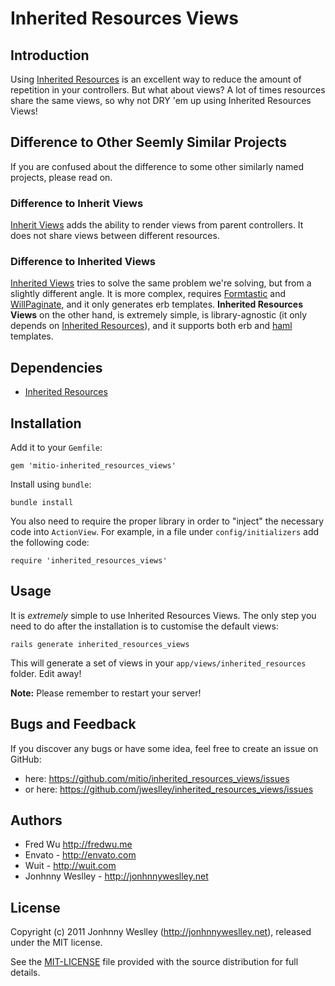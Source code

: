 # Inherited Resources Views

## Introduction

Using [Inherited Resources][] is an excellent way to reduce the amount of repetition in your controllers. But what about views? A lot of times resources share the same views, so why not DRY 'em up using Inherited Resources Views!


## Difference to Other Seemly Similar Projects

If you are confused about the difference to some other similarly named projects, please read on.

### Difference to Inherit Views

[Inherit Views](http://github.com/ianwhite/inherit_views) adds the ability to render views from parent controllers. It does not share views between different resources.

### Difference to Inherited Views

[Inherited Views](http://github.com/gregbell/inherited_views) tries to solve the same problem we're solving, but from a slightly different angle. It is more complex, requires [Formtastic](http://github.com/justinfrench/formtastic) and [WillPaginate](http://github.com/mislav/will_paginate), and it only generates erb templates. **Inherited Resources Views** on the other hand, is extremely simple, is library-agnostic (it only depends on [Inherited Resources][]), and it supports both erb and [haml](http://github.com/nex3/haml) templates.


## Dependencies

* [Inherited Resources][]


## Installation

Add it to your `Gemfile`:

    gem 'mitio-inherited_resources_views'

Install using `bundle`:

    bundle install

You also need to require the proper library in order to "inject" the necessary code into `ActionView`. For example, in a file under `config/initializers` add the following code:

	require 'inherited_resources_views'

## Usage

It is *extremely* simple to use Inherited Resources Views. The only step you need to do after the installation is to customise the default views:

    rails generate inherited_resources_views

This will generate a set of views in your `app/views/inherited_resources` folder. Edit away!

**Note:** Please remember to restart your server!


## Bugs and Feedback

If you discover any bugs or have some idea, feel free to create an issue on GitHub:

* here: <https://github.com/mitio/inherited_resources_views/issues>
* or here: <https://github.com/jweslley/inherited_resources_views/issues>


## Authors

* Fred Wu <http://fredwu.me>
* Envato - <http://envato.com>
* Wuit - <http://wuit.com>
* Jonhnny Weslley - <http://jonhnnyweslley.net>


## License

Copyright (c) 2011 Jonhnny Weslley (<http://jonhnnyweslley.net>), released under the MIT license.

See the [MIT-LICENSE][] file provided with the source distribution for full details.


[Inherited Resources]: http://github.com/josevalim/inherited_resources
[MIT-LICENSE]: https://github.com/jweslley/inherited_resources_views/blob/master/MIT-LICENSE
